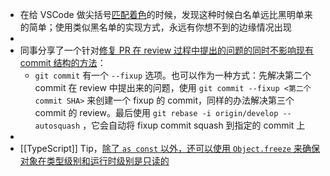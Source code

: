 - 在给 VSCode 做尖括号[匹配着色](https://github.com/microsoft/vscode/pull/151705)的时候，发现这种时候白名单远比黑明单来的简单；使用类似黑名单的实现方式，永远有你想不到的边缘情况出现
-
- 同事分享了一个针对[修复 PR 在 review 过程中提出的问题的同时不影响现有 commit 结构的方法](https://www.raphael-brugier.com/blog/git-commit-fixup/)：
	- `git commit` 有一个 `--fixup` 选项。也可以作为一种方式：先解决第二个 commit 在 review 中提出来的问题，使用 `git commit --fixup <第二个 commit SHA>` 来创建一个 fixup 的 commit，同样的办法解决第三个 commit 的 review。最后使用 `git rebase -i origin/develop --autosquash` ，它会自动将 fixup commit squash 到指定的 commit 上
-
- [[TypeScript]] Tip，[除了 `as const` 以外，还可以使用 `Object.freeze` 来确保对象在类型级别和运行时级别是只读的](https://twitter.com/mattpocockuk/status/1542079199543975937)